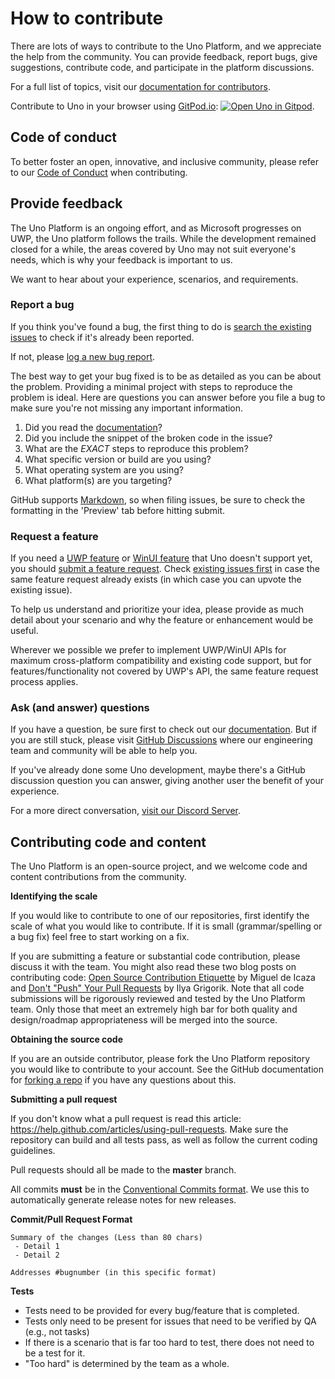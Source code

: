 # How to contribute

There are lots of ways to contribute to the Uno Platform, and we appreciate the help from the community. You can provide feedback, report bugs, give suggestions, contribute code, and participate in the platform discussions.

For a full list of topics, visit our [documentation for contributors](https://platform.uno/docs/articles/uno-development/contributing-intro.html).

Contribute to Uno in your browser using [GitPod.io](https://gitpod.io): [![Open Uno in Gitpod](https://gitpod.io/button/open-in-gitpod.svg)](https://gitpod.io/#https://github.com/unoplatform/uno).

## Code of conduct

To better foster an open, innovative, and inclusive community, please refer to our [Code of Conduct](CODE_OF_CONDUCT.md) when contributing.

## Provide feedback

The Uno Platform is an ongoing effort, and as Microsoft progresses on UWP, the Uno platform follows the trails. While the development remained closed for a while, the areas covered by Uno may not suit everyone's needs, which is why your feedback is important to us.

We want to hear about your experience, scenarios, and requirements.

### Report a bug

If you think you've found a bug, the first thing to do is [search the existing issues](https://github.com/unoplatform/Uno/issues?q=is%3Aissue+is%3Aopen+label%3Akind%2Fbug) to check if it's already been reported.

If not, please [log a new bug report](https://github.com/unoplatform/uno/issues/new?labels=kind%2Fbug%2C+triage%2Funtriaged&template=bug-report.md).

The best way to get your bug fixed is to be as detailed as you can be about the problem.
Providing a minimal project with steps to reproduce the problem is ideal.
Here are questions you can answer before you file a bug to make sure you're not missing any important information.

1. Did you read the [documentation](https://platform.uno/docs/articles/intro.html)?
2. Did you include the snippet of the broken code in the issue?
3. What are the *EXACT* steps to reproduce this problem?
4. What specific version or build are you using?
5. What operating system are you using?
6. What platform(s) are you targeting?

GitHub supports [Markdown](https://help.github.com/articles/github-flavored-markdown/), so when filing issues, be sure to check the formatting in the 'Preview' tab before hitting submit.

### Request a feature

If you need a [UWP feature](https://learn.microsoft.com/uwp/api/) or [WinUI feature](https://learn.microsoft.com/uwp/api/microsoft.ui.xaml.controls) that Uno doesn't support yet, you should [submit a feature request](https://github.com/unoplatform/uno/issues/new?labels=kind%2Fenhancement%2C+triage%2Funtriaged&template=enhancement.md). Check [existing issues first](https://github.com/unoplatform/uno/issues?q=is%3Aissue+is%3Aopen+label%3Akind%2Fenhancement) in case the same feature request already exists (in which case you can upvote the existing issue).

To help us understand and prioritize your idea, please provide as much detail about your scenario and why the feature or enhancement would be useful.

Wherever we possible we prefer to implement UWP/WinUI APIs for maximum cross-platform compatibility and existing code support, but for features/functionality not covered by UWP's API, the same feature request process applies.

### Ask (and answer) questions

If you have a question, be sure first to check out our [documentation](https://platform.uno/docs/articles/intro.html). But if you are still stuck, please visit [GitHub Discussions](https://github.com/unoplatform/uno/discussions) where our engineering team and community will be able to help you.

If you've already done some Uno development, maybe there's a GitHub discussion question you can answer, giving another user the benefit of your experience.

For a more direct conversation, [visit our Discord Server](https://platform.uno/discord).

## Contributing code and content

The Uno Platform is an open-source project, and we welcome code and content contributions from the community.

**Identifying the scale**

If you would like to contribute to one of our repositories, first identify the scale of what you would like to contribute. If it is small (grammar/spelling or a bug fix) feel free to start working on a fix.

If you are submitting a feature or substantial code contribution, please discuss it with the team. You might also read these two blog posts on contributing code: [Open Source Contribution Etiquette](http://tirania.org/blog/archive/2010/Dec-31.html) by Miguel de Icaza and [Don't "Push" Your Pull Requests](https://www.igvita.com/2011/12/19/dont-push-your-pull-requests/) by Ilya Grigorik. Note that all code submissions will be rigorously reviewed and tested by the Uno Platform team. Only those that meet an extremely high bar for both quality and design/roadmap appropriateness will be merged into the source.

**Obtaining the source code**

If you are an outside contributor, please fork the Uno Platform repository you would like to contribute to your account. See the GitHub documentation for [forking a repo](https://help.github.com/articles/fork-a-repo/) if you have any questions about this.

**Submitting a pull request**

If you don't know what a pull request is read this article: https://help.github.com/articles/using-pull-requests. Make sure the repository can build and all tests pass, as well as follow the current coding guidelines.

Pull requests should all be made to the **master** branch.

All commits **must** be in the [Conventional Commits format](doc/articles/uno-development/git-conventional-commits.md). We use this to automatically generate release notes for new releases.

**Commit/Pull Request Format**

```
Summary of the changes (Less than 80 chars)
 - Detail 1
 - Detail 2

Addresses #bugnumber (in this specific format)
```

**Tests**

-  Tests need to be provided for every bug/feature that is completed.
-  Tests only need to be present for issues that need to be verified by QA (e.g., not tasks)
-  If there is a scenario that is far too hard to test, there does not need to be a test for it.
  - "Too hard" is determined by the team as a whole.
